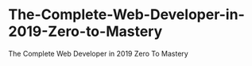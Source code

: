 # The-Complete-Web-Developer-in-2019-Zero-to-Mastery
The Complete Web Developer in 2019 Zero To Mastery
